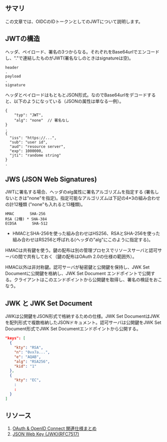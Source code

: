 ## サマリ

この文章では、OIDCのIDトークンとしてのJWTについて説明します。

## JWTの構造

ヘッダ、ペイロード、署名の3つからなる。それぞれをBase64urlでエンコードし、"."で連結したものがJWT(署名なしのときはsignatureは空)。

```
header
.
payload
.
signature
```

ヘッダとペイロードはもともとJSON形式。なのでBase64urlをデコードすると、以下のようになっている（JSONの属性は単なる一例）。

```
{
    "typ": "JWT",
    "alg": "none"  // 署名なし
}
.
{
  "iss": "https://...",
  "sub": "user id",
  "aud": "resource server",
  "exp": 1000000,
  "jti": "randome string"
}
.
```

## JWS (JSON Web Signatures)

JWTに署名する場合、ヘッダのalg属性に署名アルゴリズムを指定する (署名しないときは"none"を指定)。指定可能なアルゴリズムは下記の4*3の組み合わせの計12種類 ("none"も入れると13種類)。

```
HMAC       SHA-256
RSA (2種) * SHA-384
ECDSA       SHA-512
```

* HMACとSHA-256を使った組み合わせはHS256、RSAとSHA-256を使った組み合わせはRS256と呼ばれる(ヘッダの"alg"にこのように指定する)。

HMACは共有鍵を使う。鍵の配布は別の管理プロセスでリソースサーバと認可サーバの間で共有しておく（鍵の配布はOAuth 2.0の仕様の範囲外）。

HMAC以外は非対称鍵。認可サーバが秘密鍵と公開鍵を保持し、JWK Set Documentに公開鍵を格納し、JWK Set Document エンドポイントで公開する。クライアントはこのエンドポイントから公開鍵を取得し、署名の検証をおこなう。

## JWK と JWK Set Document

JWKは公開鍵をJSON形式で格納するための仕様。JWK Set DocumentはJWKを配列形式で複数格納したJSONドキュメント。認可サーバは公開鍵をJWK Set Document形式でJWK Set Documentエンドポイントから公開する。

```JSON
"keys": [
  {
    "kty": "RSA",
    "n": "0vx7a...",
    "e": "AQAB",
    "alg": "RSA256",
    "kid": "1"
  },
  {
    "kty": "EC",
    :
    :
  }
]
```

## リソース

1. [OAuth & OpenID Connect 関連仕様まとめ](https://qiita.com/TakahikoKawasaki/items/185d34814eb9f7ac7ef3)
1. [JSON Web Key (JWK)(RFC7517)](https://tools.ietf.org/html/rfc7517)
